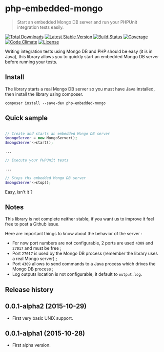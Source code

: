 # php-embedded-mongo

> Start an embedded Mongo DB server and run your PHPUnit integration tests easily.

[![Total Downloads](https://img.shields.io/packagist/dt/gomoob/php-embedded-mongo.svg?style=flat)](https://packagist.org/packages/gomoob/php-embedded-mongo) 
[![Latest Stable Version](https://img.shields.io/packagist/v/gomoob/php-embedded-mongo.svg?style=flat)](https://packagist.org/packages/gomoob/php-embedded-mongo) 
[![Build Status](https://img.shields.io/travis/gomoob/php-embedded-mongo.svg?style=flat)](https://travis-ci.org/gomoob/php-embedded-mongo)
[![Coverage](https://img.shields.io/coveralls/gomoob/php-embedded-mongo.svg?style=flat)](https://coveralls.io/r/gomoob/php-embedded-mongo?branch=master)
[![Code Climate](https://img.shields.io/codeclimate/github/gomoob/php-embedded-mongo.svg?style=flat)](https://codeclimate.com/github/gomoob/php-embedded-mongo)
[![License](https://img.shields.io/packagist/l/gomoob/php-embedded-mongo.svg?style=flat)](https://packagist.org/packages/gomoob/php-embedded-mongo)

Writing integration tests using Mongo DB and PHP should be easy (it is in Java), this library allows you to quickly 
start an embedded Mongo DB server before running your tests.

## Install

The library starts a real Mongo DB server so you must have Java installed, then install the library using composer.

```
composer install --save-dev php-embedded-mongo
```

## Quick sample

```php

// Create and starts an embedded Mongo DB server
$mongoServer = new MongoServer();
$mongoServer->start();

...

// Execute your PHPUnit tests

...

// Stops ths embedded Mongo DB server
$mongoServer->stop();

```

Easy, isn't it ? 

## Notes

This library is not complete neither stable, if you want us to improve it feel free to post a Github issue. 

Here are important things to know about the behavior of the server : 
 * For now port numbers are not configurable, 2 ports are used `4309` and `27017` and must be free ; 
 * Port `27017` is used by the Mongo DB process (remember the library uses a real Mongo server) ; 
 * Port `4309` allows to send commands to a Java process which drives the Mongo DB process ; 
 * Log outputs location is not configurable, it default to `output.log`.

## Release history

## 0.0.1-alpha2 (2015-10-29)
 * First very basic UNIX support.

## 0.0.1-alpha1 (2015-10-28)
 * First alpha version.
